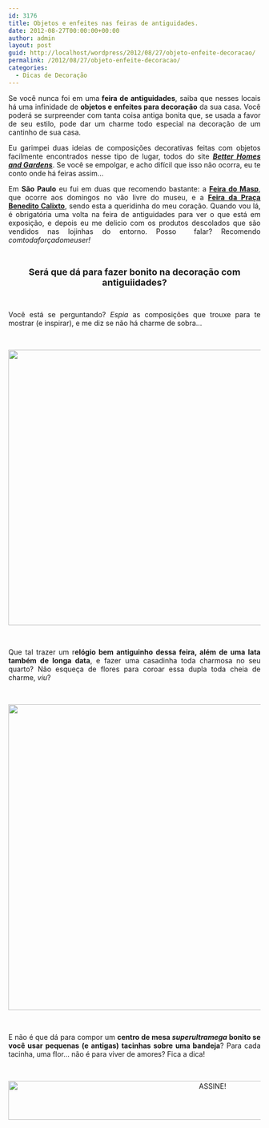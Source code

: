 ```yaml
---
id: 3176
title: Objetos e enfeites nas feiras de antiguidades.
date: 2012-08-27T00:00:00+00:00
author: admin
layout: post
guid: http://localhost/wordpress/2012/08/27/objeto-enfeite-decoracao/
permalink: /2012/08/27/objeto-enfeite-decoracao/
categories:
  - Dicas de Decoração
---
```

<p style="text-align: justify;">
  Se você nunca foi em uma<strong> feira de antiguidades</strong>, saiba que nesses locais há uma infinidade de <strong>objetos e enfeites para decoração</strong> da sua casa. Você poderá se surpreender com tanta coisa antiga bonita que, se usada a favor de seu estilo, pode dar um charme todo especial na decoração de um cantinho de sua casa.
</p>

<p style="text-align: justify;" align="justify">
  Eu garimpei duas ideias de composições decorativas feitas com objetos facilmente encontrados nesse tipo de lugar, todos do site <strong><em><a href="http://www.bhg.com/" target="_blank">Better Homes and Gardens</a></em></strong>. Se você se empolgar, e acho difícil que isso não ocorra, eu te conto onde há feiras assim…
</p>

<!--more-->

<p align="justify">
  Em <strong>São Paulo</strong> eu fui em duas que recomendo bastante: a <strong><a href="http://www.aaesp.art.br/historia_index.asp" target="_blank">Feira do Masp</a></strong>, que ocorre aos domingos no vão livre do museu, e a <strong><a href="http://www.pracabeneditocalixto.com.br/" target="_blank">Feira da Praça Benedito Calixto</a></strong>, sendo esta a queridinha do meu coração. Quando vou lá, é obrigatória uma volta na feira de antiguidades para ver o que está em exposição, e depois eu me delicio com os produtos descolados que são vendidos nas lojinhas do entorno. Posso  falar? Recomendo <em>comtodaforçadomeuser!</em>
</p>

&nbsp;

<p align="center">
  <strong><span style="font-size: large;">Será que dá para fazer bonito na decoração com antiguiidades?</span></strong>
</p>

&nbsp;

<p align="justify">
  Você está se perguntando? <em>Espia</em> as composições que trouxe para te mostrar (e inspirar), e me diz se não há charme de sobra…
</p>

&nbsp;

<p align="center">
  <a href="http://www.trololodemulher.com.br/2012/08/27/objeto-enfeite-decoracao/objetos-enfeites-decoracao-antiguidades/" rel="attachment wp-att-9053"><img class="alignnone size-full wp-image-9053" title="OBJETOS-ENFEITES-DECORACAO-ANTIGUIDADES" src="http://www.trololodemulher.com.br/blog/wp-content/uploads/2012/08/OBJETOS-ENFEITES-DECORACAO-ANTIGUIDADES.jpg" alt="" width="550" height="550" /></a>
</p>

&nbsp;

<p align="justify">
  Que tal trazer um r<strong>elógio bem antiguinho dessa feira, além de uma lata também de longa data</strong>, e fazer uma casadinha toda charmosa no seu quarto? Não esqueça de flores para coroar essa dupla toda cheia de charme, <em>viu</em>?
</p>

&nbsp;

<p align="center">
  <a href="http://www.trololodemulher.com.br/2012/08/27/objeto-enfeite-decoracao/objetos-enfeites-decoracao-antiguidades2/" rel="attachment wp-att-9054"><img class="alignnone size-full wp-image-9054" title="OBJETOS-ENFEITES-DECORACAO-ANTIGUIDADES[2]" src="http://www.trololodemulher.com.br/blog/wp-content/uploads/2012/08/OBJETOS-ENFEITES-DECORACAO-ANTIGUIDADES2.jpg" alt="" width="550" height="611" /></a>
</p>

&nbsp;

<p align="justify">
  E não é que dá para compor um <strong>centro de mesa <em>superultramega</em> bonito se você usar pequenas (e antigas) tacinhas sobre uma bandeja</strong>? Para cada tacinha, uma flor… não é para viver de amores? Fica a dica!
</p>

&nbsp;

<p align="center">
  <a href="http://feedburner.google.com/fb/a/mailverify?uri=blogBichaFemea&loc=en_US" target="_blank"><img class="alignnone size-full wp-image-10439" src="http://www.trololodemulher.com.br/blog/wp-content/uploads/2014/09/ASSINE.png" alt="ASSINE!" width="800" height="78" /></a>
</p>
